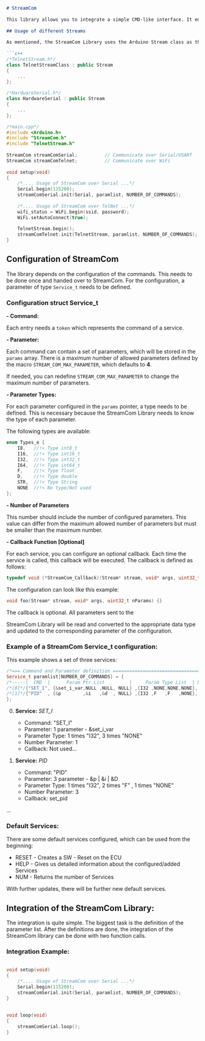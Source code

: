 
```markdown
# StreamCom
 
This library allows you to integrate a simple CMD-like interface. It enables you to configure different commands, parameters, and, if needed, callbacks for interaction between the command line and the Arduino software. The library uses the Arduino Stream interface, making it easy to switch between communication interfaces.
 
## Usage of different Streams
 
As mentioned, the StreamCom Library uses the Arduino Stream class as the communication interface. Therefore, any communication interface that derives from `Stream` can be used to communicate with this library.
 
```c++
/*TelnetStream.h*/
class TelnetStreamClass : public Stream 
{
    ...
};

/*HardwareSerial.h*/
class HardwareSerial : public Stream
{
    ...
};
```
 
```cpp
/*main.cpp*/
#include <Arduino.h>
#include "StreamCom.h"
#include "TelnetStream.h"
 
StreamCom streamComSerial;          // Communicate over Serial/USART
StreamCom streamComTelnet;          // Communicate over WiFi
 
void setup(void) 
{
    /*.... Usage of StreamCom over Serial ...*/
    Serial.begin(115200);
    streamComSerial.init(Serial, paramlist, NUMBER_OF_COMMANDS);
 
    /*.... Usage of StreamCom over TelNet ...*/
    wifi_status = WiFi.begin(ssid, password);
    WiFi.setAutoConnect(true);
 
    TelnetStream.begin();
    streamComTelnet.init(TelnetStream, paramlist, NUMBER_OF_COMMANDS);
}
```
 
## Configuration of StreamCom
 
The library depends on the configuration of the commands. This needs to be done once and handed over to StreamCom. For the configuration, a parameter of type `Service_t` needs to be defined.
 
### Configuration struct Service_t
 
**- Command:**
 
Each entry needs a `token` which represents the command of a service.
 
**- Parameter:**
 
Each command can contain a set of parameters, which will be stored in the `params` array. There is a maximum number of allowed parameters defined by the macro `STREAM_COM_MAX_PARAMETER`, which defaults to **4**.
 
If needed, you can redefine `STREAM_COM_MAX_PARAMETER` to change the maximum number of parameters.
 
**- Parameter Types:**
 
For each parameter configured in the `params` pointer, a type needs to be defined. This is necessary because the StreamCom Library needs to know the type of each parameter.
 
The following types are available: 
 
```c++
enum Types_e {
    I8,   //!< Type int8_t
    I16,  //!< Type int16_t
    I32,  //!< Type int32_t
    I64,  //!< Type int64_t
    F,    //!< Type float
    D,    //!< Type double
    STR,  //!< Type String
    NONE  //!< No type/Not used
};
```
 
**- Number of Parameters**
 
This number should include the number of configured parameters. This value can differ from the maximum allowed number of parameters but must be smaller than the maximum number.
 
**- Callback Function [Optional]**
 
For each service, you can configure an optional callback. Each time the service is called, this callback will be executed. The callback is defined as follows:
 
```c++
typedef void (*StreamCom_Callback)(Stream* stream, void* args, uint32_t nParams);
```
 
The configuration can look like this example:
 
```c++
void foo(Stream* stream, void* args, uint32_t nParams) {}
```
 
The callback is optional. All parameters sent to the

 StreamCom Library will be read and converted to the appropriate data type and updated to the corresponding parameter of the configuration.
 
### Example of a StreamCom Service_t configuration:
 
This example shows a set of three services: 
 
```c++
/*=== Command and Parameter definition =============================================*/
Service_t paramlist[NUMBER_OF_COMMANDS] = {
/*-----|  CMD  |      Param Ptr List         |     Param Type List  | NrPar| Clbk |-*/
/*[0]*/{"SET_I", {&set_i_var,NULL ,NULL, NULL} ,{I32 ,NONE,NONE,NONE},   1 , NULL},
/*[1]*/{"PID"  , {&p        ,&i   ,&d  , NULL} ,{I32 ,F   ,F   ,NONE},   3 , set_pid}
};
```
 
0.  **Service:** *SET_I*
 
    - Command: "SET_I"
    - Parameter: 1 parameter - &set_i_var
    - Parameter Type: 1 times "I32", 3 times "NONE"
    - Number Parameter: 1
    - Callback: Not used...

1.  **Service:** *PID*
 
    - Command: "PID"
    - Parameter: 3 parameter - &p | &i | &D
    - Parameter Type: 1 times "I32", 2 times "F" , 1 times "NONE"
    - Number Parameter: 3
    - Callback: set_pid
 
...
 
### Default Services:
 
There are some default services configured, which can be used from the beginning:
 
- RESET - Creates a SW - Reset on the ECU
- HELP  - Gives us detailed information about the configured/added Services
- NUM   - Returns the number of Services
 
With further updates, there will be further new default services.
 
## Integration of the StreamCom Library:
 
The integration is quite simple. The biggest task is the definition of the parameter list. After the definitions are done, the integration of the StreamCom library can be done with two function calls.
 
### Integration Example:
 
```c++
 
void setup(void) 
{
    /*.... Usage of StreamCom over Serial ...*/
    Serial.begin(115200);
    streamComSerial.init(Serial, paramlist, NUMBER_OF_COMMANDS);                  //Init of the StreamCom Library 
}
 
 
void loop(void) 
{
    streamComSerial.loop();                                                     //Cyclic call of the main function to handle the requests.
}
 
```
